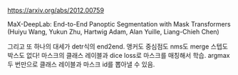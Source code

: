 https://arxiv.org/abs/2012.00759

MaX-DeepLab: End-to-End Panoptic Segmentation with Mask Transformers (Huiyu Wang, Yukun Zhu, Hartwig Adam, Alan Yuille, Liang-Chieh Chen)

그리고 또 하나의 대세가 detr식의 end2end. 앵커도 중심점도 nms도 merge 스텝도 박스도 없다! 마스크의 클래스 레이블과 dice loss로 마스크를 매칭해서 학습. argmax 두 번만으로 클래스 레이블과 마스크 id를 뽑아낼 수 있음.